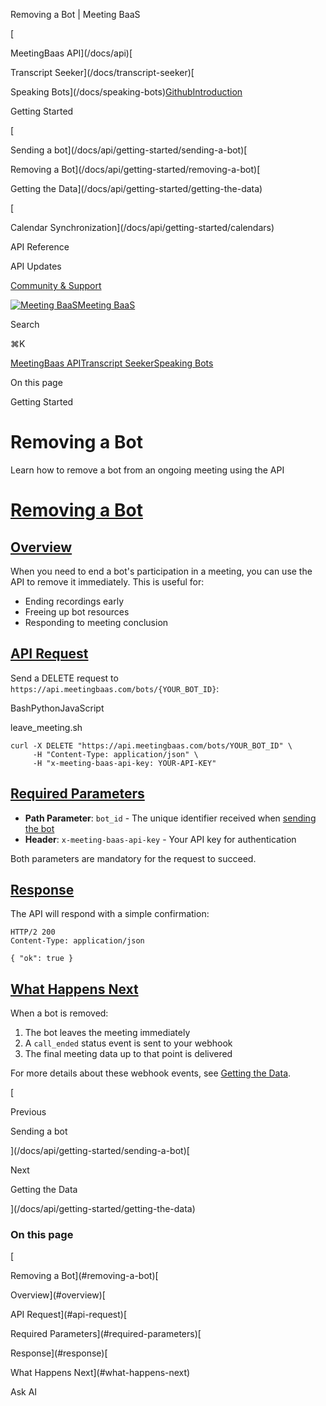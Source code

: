 Removing a Bot | Meeting BaaS

[

MeetingBaas API](/docs/api)[

Transcript Seeker](/docs/transcript-seeker)[

Speaking Bots](/docs/speaking-bots)[Github](https://github.com/Meeting-Baas)[Introduction](/docs/api)

Getting Started

[

Sending a bot](/docs/api/getting-started/sending-a-bot)[

Removing a Bot](/docs/api/getting-started/removing-a-bot)[

Getting the Data](/docs/api/getting-started/getting-the-data)

[

Calendar Synchronization](/docs/api/getting-started/calendars)

API Reference

API Updates

[Community & Support](/docs/api/community-and-support)

[![Meeting BaaS](https://docs.meetingbaas.com/docs/api/getting-started/removing-a-bot/_next/static/media/logo.2778c4fb.png)Meeting BaaS](/)

Search

⌘K

[](https://github.com/Meeting-Baas)

[MeetingBaas API](/docs/api)[Transcript Seeker](/docs/transcript-seeker)[Speaking Bots](/docs/speaking-bots)

On this page

Getting Started

# Removing a Bot

Learn how to remove a bot from an ongoing meeting using the API

# [Removing a Bot](#removing-a-bot)

## [Overview](#overview)

When you need to end a bot's participation in a meeting, you can use the API to remove it immediately. This is useful for:

-   Ending recordings early
-   Freeing up bot resources
-   Responding to meeting conclusion

## [API Request](#api-request)

Send a DELETE request to `https://api.meetingbaas.com/bots/{YOUR_BOT_ID}`:

BashPythonJavaScript

leave\_meeting.sh

```
curl -X DELETE "https://api.meetingbaas.com/bots/YOUR_BOT_ID" \
     -H "Content-Type: application/json" \
     -H "x-meeting-baas-api-key: YOUR-API-KEY"
```

## [Required Parameters](#required-parameters)

-   **Path Parameter**: `bot_id` - The unique identifier received when [sending the bot](/docs/api/getting-started/sending-a-bot)
-   **Header**: `x-meeting-baas-api-key` - Your API key for authentication

Both parameters are mandatory for the request to succeed.

## [Response](#response)

The API will respond with a simple confirmation:

```
HTTP/2 200
Content-Type: application/json
 
{ "ok": true }
```

## [What Happens Next](#what-happens-next)

When a bot is removed:

1.  The bot leaves the meeting immediately
2.  A `call_ended` status event is sent to your webhook
3.  The final meeting data up to that point is delivered

For more details about these webhook events, see [Getting the Data](/docs/api/getting-started/getting-the-data).

[

Previous

Sending a bot

](/docs/api/getting-started/sending-a-bot)[

Next

Getting the Data

](/docs/api/getting-started/getting-the-data)

### On this page

[

Removing a Bot](#removing-a-bot)[

Overview](#overview)[

API Request](#api-request)[

Required Parameters](#required-parameters)[

Response](#response)[

What Happens Next](#what-happens-next)

Ask AI